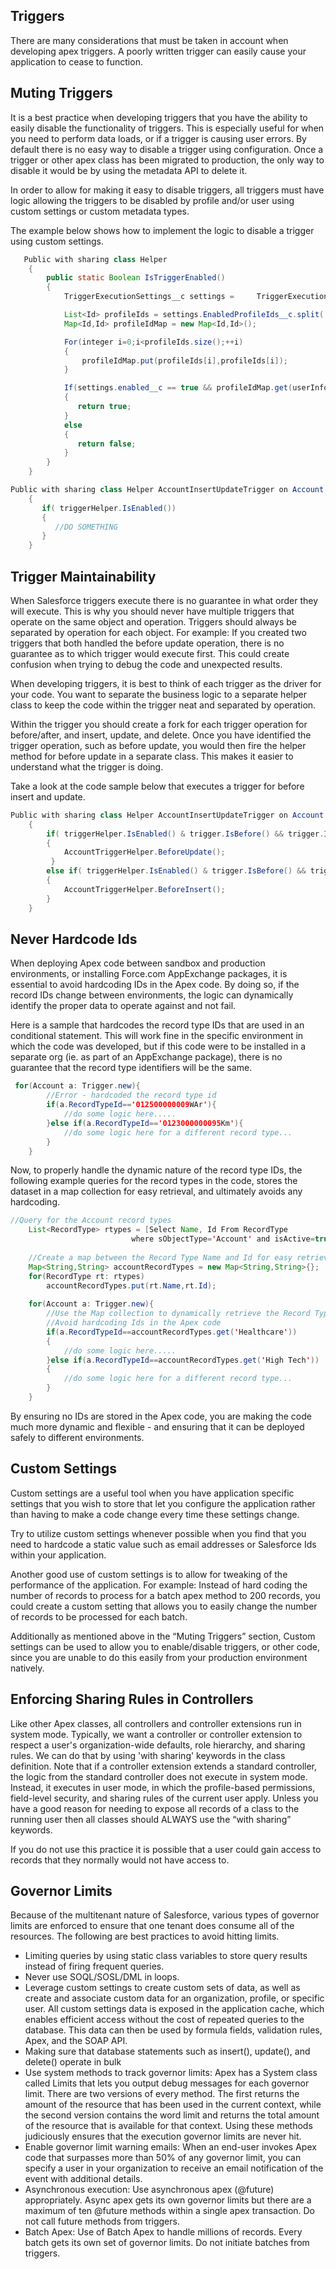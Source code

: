 ## Triggers
There are many considerations that must be taken in account when developing apex triggers. A poorly written trigger can easily cause your application to cease to function.
## Muting Triggers
It is a best practice when developing triggers that you have the ability to easily disable the functionality of triggers. This is especially useful for when you need to perform data loads, or if a trigger is causing user errors. By default there is no easy way to disable a trigger using configuration. Once a trigger or other apex class has been migrated to production, the only way to disable it would be by using the metadata API to delete it.  

In order to allow for making it easy to disable triggers, all triggers must have logic allowing the triggers to be disabled by profile and/or user using custom settings or custom metadata types.   

The example below shows how to implement the logic to disable a trigger using custom settings.

```java 
   Public with sharing class Helper 
    {
        public static Boolean IsTriggerEnabled()
        {
            TriggerExecutionSettings__c settings =     TriggerExecutionSettings__c.getValues(“AccountInsertUpdate”);

            List<Id> profileIds = settings.EnabledProfileIds__c.split(‘’’);
            Map<Id,Id> profileIdMap = new Map<Id,Id>();

            For(integer i=0;i<profileIds.size();++i)
            {
                profileIdMap.put(profileIds[i],profileIds[i]);
            }

            If(settings.enabled__c == true && profileIdMap.get(userInfo.getProfileId()) != null)
            {
               return true;
            }
            else
            {
               return false;
            }
        }
    }	  
```

```java
Public with sharing class Helper AccountInsertUpdateTrigger on Account (before insert, before update)
    {
       if( triggerHelper.IsEnabled())
       {
          //DO SOMETHING
       }
    }
```

## Trigger Maintainability
When Salesforce triggers execute there is no guarantee in what order they will execute. This is why you should never have multiple triggers that operate on the same object and operation. Triggers should always be separated by operation for each object. For example: If you created two triggers that both handled the before update operation, there is no guarantee as to which trigger would execute first. This could create confusion when trying to debug the code and unexpected results.  

When developing triggers, it is best to think of each trigger as the driver for your code. You want to separate the business logic to a separate helper class to keep the code within the trigger neat and separated by operation.   

Within the trigger you should create a fork for each trigger operation for before/after, and insert, update, and delete. Once you have identified the trigger operation, such as before update, you would then fire the helper method for before update in a separate class. This makes it easier to understand what the trigger is doing.  

Take a look at the code sample below that executes a trigger for before insert and update.

```java
Public with sharing class Helper AccountInsertUpdateTrigger on Account (before insert, before update)
    {
        if( triggerHelper.IsEnabled() & trigger.IsBefore() && trigger.IsUpdate())
        {
            AccountTriggerHelper.BeforeUpdate();
         }
        else if( triggerHelper.IsEnabled() & trigger.IsBefore() && trigger.IsInsert())
        {
            AccountTriggerHelper.BeforeInsert();
        }
    }
```

## Never Hardcode Ids
When deploying Apex code between sandbox and production environments, or installing Force.com AppExchange packages, it is essential to avoid hardcoding IDs in the Apex code. By doing so, if the record IDs change between environments, the logic can dynamically identify the proper data to operate against and not fail.  

Here is a sample that hardcodes the record type IDs that are used in an conditional statement. This will work fine in the specific environment in which the code was developed, but if this code were to be installed in a separate org (ie. as part of an AppExchange package), there is no guarantee that the record type identifiers will be the same. 


```java
 for(Account a: Trigger.new){
        //Error - hardcoded the record type id
        if(a.RecordTypeId=='012500000009WAr'){     	  	
            //do some logic here.....
        }else if(a.RecordTypeId=='0123000000095Km'){
            //do some logic here for a different record type...
        }
    }
```


Now, to properly handle the dynamic nature of the record type IDs, the following example queries for the record types in the code, stores the dataset in a map collection for easy retrieval, and ultimately avoids any hardcoding.   

```java
//Query for the Account record types
    List<RecordType> rtypes = [Select Name, Id From RecordType 
                           where sObjectType='Account' and isActive=true];
     
    //Create a map between the Record Type Name and Id for easy retrieval
    Map<String,String> accountRecordTypes = new Map<String,String>{};
    for(RecordType rt: rtypes)
        accountRecordTypes.put(rt.Name,rt.Id);
     
    for(Account a: Trigger.new){
        //Use the Map collection to dynamically retrieve the Record Type Id
        //Avoid hardcoding Ids in the Apex code
        if(a.RecordTypeId==accountRecordTypes.get('Healthcare'))
        {     	  	
            //do some logic here.....
        }else if(a.RecordTypeId==accountRecordTypes.get('High Tech'))
        {
            //do some logic here for a different record type...
        }
    }   
```

By ensuring no IDs are stored in the Apex code, you are making the code much more dynamic and flexible - and ensuring that it can be deployed safely to different environments.

## Custom Settings 
Custom settings are a useful tool when you have application specific settings that you wish to store that let you configure the application rather than having to make a code change every time these settings change.   

Try to utilize custom settings whenever possible when you find that you need to hardcode a static value such as email addresses or Salesforce Ids within your application.  

Another good use of custom settings is to allow for tweaking of the performance of the application. For example: Instead of hard coding the number of records to process for a batch apex method to 200 records, you could create a custom setting that allows you to easily change the number of records to be processed for each batch.   

Additionally as mentioned above in the “Muting Triggers” section, Custom settings can be used to allow you to enable/disable triggers, or other code, since you are unable to do this easily from your production environment natively.

## Enforcing Sharing Rules in Controllers

Like other Apex classes, all controllers and controller extensions run in system mode. Typically, we want a controller or controller extension to respect a user's organization-wide defaults, role hierarchy, and sharing rules. We can do that by using 'with sharing' keywords in the class definition. Note that if a controller extension extends a standard controller, the logic from the standard controller does not execute in system mode. Instead, it executes in user mode, in which the profile-based permissions, field-level security, and sharing rules of the current user apply. Unless you have a good reason for needing to expose all records of a class to the running user then all classes should ALWAYS use the “with sharing” keywords.  

If you do not use this practice it is possible that a user could gain access to records that they normally would not have access to.

## Governor Limits

Because of the multitenant nature of Salesforce, various types of governor limits are enforced to ensure that one tenant does consume all of the resources. The following are best practices to avoid hitting limits.  

* Limiting queries by using static class variables to store query results instead of firing frequent queries.  
* Never use SOQL/SOSL/DML in loops.
* Leverage custom settings to create custom sets of data, as well as create and associate custom data for an organization, profile, or specific user. All custom settings data is exposed in the application cache, which enables efficient access without the cost of repeated queries to the database. This data can then be used by formula fields, validation rules, Apex, and the SOAP API.
* Making sure that database statements such as insert(), update(), and delete() operate in bulk 
* Use system methods to track governor limits: Apex has a System class called Limits that lets you output debug messages for each governor limit. There are two versions of every method. The first returns the amount of the resource that has been used in the current context, while the second version contains the word limit and returns the total amount of the resource that is available for that context. Using these methods judiciously ensures that the execution governor limits are never hit.
* Enable governor limit warning emails: When an end-user invokes Apex code that surpasses more than 50% of any governor limit, you can specify a user in your organization to receive an email notification of the event with additional details. 
* Asynchronous execution: Use asynchronous apex (@future) appropriately. Async apex gets its own governor limits but there are a maximum of ten @future methods within a single apex transaction. Do not call future methods from triggers.
* Batch Apex: Use of Batch Apex to handle millions of records. Every batch gets its own set of governor limits. Do not initiate batches from triggers.
